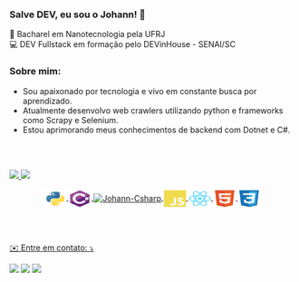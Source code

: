 ### Salve DEV, eu sou o Johann! 👋

  <p>
    🤖 Bacharel em Nanotecnologia pela UFRJ<br>
    💻 DEV Fullstack em formação pelo DEVinHouse - SENAI/SC 
  </p>
  <h3>Sobre mim:</h3>
  <ul>
    <li>Sou apaixonado por tecnologia e vivo em constante busca por aprendizado.</li>
    <li>Atualmente desenvolvo web crawlers utilizando python e frameworks como Scrapy e Selenium.</li>
    <li>Estou aprimorando meus conhecimentos de backend com Dotnet e C#.</li>
  </ul>
 
<br><br>

<div>
  <a href="https://github.com/Johanncf">
  <img height="180em" src="https://github-readme-stats.vercel.app/api?username=Johanncf&show_icons=true&theme=onedark&include_all_commits=true&count_private=true"/>
  <img height="180em" src="https://github-readme-stats.vercel.app/api/top-langs/?username=Johanncf&layout=compact&langs_count=7&theme=onedark"/>
</div>
<div align="center" style="display: inline_block"><br>
  <img align="center" alt="Johann-Python" height="30" width="40" src="https://raw.githubusercontent.com/devicons/devicon/master/icons/python/python-original.svg">
  <img align="center" alt="Johann-Csharp" height="30" width="40" src="https://raw.githubusercontent.com/devicons/devicon/master/icons/csharp/csharp-original.svg">
  <img align="center" alt="Johann-Csharp" height="30" width="40" src="https://raw.githubusercontent.com/devicons/devicon/master/icons/csharp/dotnet-original.svg">
  <img align="center" alt="Johann-Js" height="30" width="40" src="https://raw.githubusercontent.com/devicons/devicon/master/icons/javascript/javascript-plain.svg">
  <img align="center" alt="Johann-React" height="30" width="40" src="https://raw.githubusercontent.com/devicons/devicon/master/icons/react/react-original.svg">
  <img align="center" alt="Johann-HTML" height="30" width="40" src="https://raw.githubusercontent.com/devicons/devicon/master/icons/html5/html5-original.svg">
  <img align="center" alt="Johann-CSS" height="30" width="40" src="https://raw.githubusercontent.com/devicons/devicon/master/icons/css3/css3-original.svg">
</div>
  
  <br><br>
  <p align="left" color="white">
 ✉️ Entre em contato: ⤵️
</p>

<p align="left">
  <a href="mailto:johanncf@metalmat.ufrj.br" alt="Gmail">
  <img src="https://img.shields.io/badge/-Gmail-FF0000?style=flat-square&labelColor=FF0000&logo=gmail&logoColor=white&link=johanncf@metalmat.ufrj.br" /></a>

  <a href="https://www.linkedin.com/in/johann-carlos-645bb7162?lipi=urn%3Ali%3Apage%3Ad_flagship3_profile_view_base_contact_details%3BRG0o4l%2BJRB6Zr6hxfHctmw%3D%3D" alt="Linkedin">
  <img src="https://img.shields.io/badge/-Linkedin-0e76a8?style=flat-square&logo=Linkedin&logoColor=white&link=https://www.linkedin.com/in/johann-carlos-645bb7162?lipi=urn%3Ali%3Apage%3Ad_flagship3_profile_view_base_contact_details%3BRG0o4l%2BJRB6Zr6hxfHctmw%3D%3D" /></a>

  <a href="https://api.whatsapp.com/send?phone=+5521991952066&text=" alt="WhatsApp">
  <img src="https://img.shields.io/badge/-WhatsApp-25d366?style=flat-square&labelColor=25d366&logo=whatsapp&logoColor=white&link=https://api.whatsapp.com/send?phone=+5521991952066&text="/></a>
